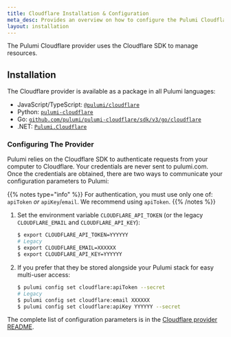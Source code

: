 ```yaml
---
title: Cloudflare Installation & Configuration
meta_desc: Provides an overview on how to configure the Pulumi Cloudflare Provider.
layout: installation
---
```


The Pulumi Cloudflare provider uses the Cloudflare SDK to manage resources.

## Installation

The Cloudflare provider is available as a package in all Pulumi languages:

* JavaScript/TypeScript: [`@pulumi/cloudflare`](https://www.npmjs.com/package/@pulumi/cloudflare)
* Python: [`pulumi-cloudflare`](https://pypi.org/project/pulumi-cloudflare/)
* Go: [`github.com/pulumi/pulumi-cloudflare/sdk/v3/go/cloudflare`](https://github.com/pulumi/pulumi-cloudflare)
* .NET: [`Pulumi.Cloudflare`](https://www.nuget.org/packages/Pulumi.Cloudflare)

### Configuring The Provider

Pulumi relies on the Cloudflare SDK to authenticate requests from your computer to Cloudflare. Your credentials are never sent
to pulumi.com. Once the credentials are obtained, there are two ways to communicate your configuration parameters to Pulumi:

{{% notes type="info" %}}
For authentication, you must use only one of: `apiToken` _or_ `apiKey`/`email`. We recommend using `apiToken`.
{{% /notes %}}

1. Set the environment variable `CLOUDFLARE_API_TOKEN` (or the legacy `CLOUDFLARE_EMAIL` and `CLOUDFLARE_API_KEY`):

    ```bash
    $ export CLOUDFLARE_API_TOKEN=YYYYYY
    # Legacy
    $ export CLOUDFLARE_EMAIL=XXXXXX
    $ export CLOUDFLARE_API_KEY=YYYYYY
    ```

2. If you prefer that they be stored alongside your Pulumi stack for easy multi-user access:

    ```bash
    $ pulumi config set cloudflare:apiToken --secret
    # Legacy
    $ pulumi config set cloudflare:email XXXXXX
    $ pulumi config set cloudflare:apiKey YYYYYY --secret
    ```

 The complete list of
configuration parameters is in the [Cloudflare provider README](https://github.com/pulumi/pulumi-cloudflare/blob/master/README.md).
